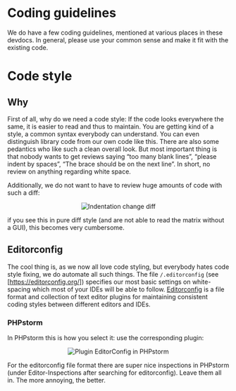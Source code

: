 # Coding guidelines
<!-- By Peter Tönnies -->
We do have a few coding guidelines, mentioned at various places in these devdocs.
In general, please use your common sense and make it fit with the existing code.

# Code style

## Why

First of all, why do we need a code style:
If the code looks everywhere the same, it is easier to read and thus to maintain.
You are getting kind of a style, a common syntax everybody can understand.
You can even distinguish library code from our own code like this.
There are also some pedantics who like such a clean overall look.
But most important thing is that nobody wants to get reviews saying “too many blank lines”, “please indent by spaces”, “The brace should be on the next line”.
In short, no review on anything regarding white space.

Additionally, we do not want to have to review huge amounts of code with such a diff:

<div align="center"><img src="codestyle-whitespacediff.png" alt="Indentation change diff"></img></div>

if you see this in pure diff style (and are not able to read the matrix without a GUI), this becomes very cumbersome.

## Editorconfig
The cool thing is, as we now all love code styling, but everybody hates code style fixing, we do automate all such things.
The file `/.editorconfig` (see [https://editorconfig.org/]) specifies our most basic settings on white-spacing which most of your IDEs will be able to follow.
[Editorconfig](https://editorconfig.org) is a file format and collection of text editor plugins for maintaining consistent coding styles between different editors and IDEs.

### PHPstorm
In PHPstorm this is how you select it: use the corresponding plugin:

<div align="center"><img src="codestyle-phpstorm-plugin.png" alt="Plugin EditorConfig in PHPstorm"></div>

For the editorconfig file format there are super nice inspections in PHPstorm (under Editor-Inspections after searching for editorconfig). Leave them all in. The more annoying, the better.


